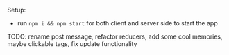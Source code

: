 Setup:
- run ```npm i && npm start``` for both client and server side to start the app 

TODO: rename post message, refactor reducers, add some cool memories, maybe clickable tags, fix update functionality
